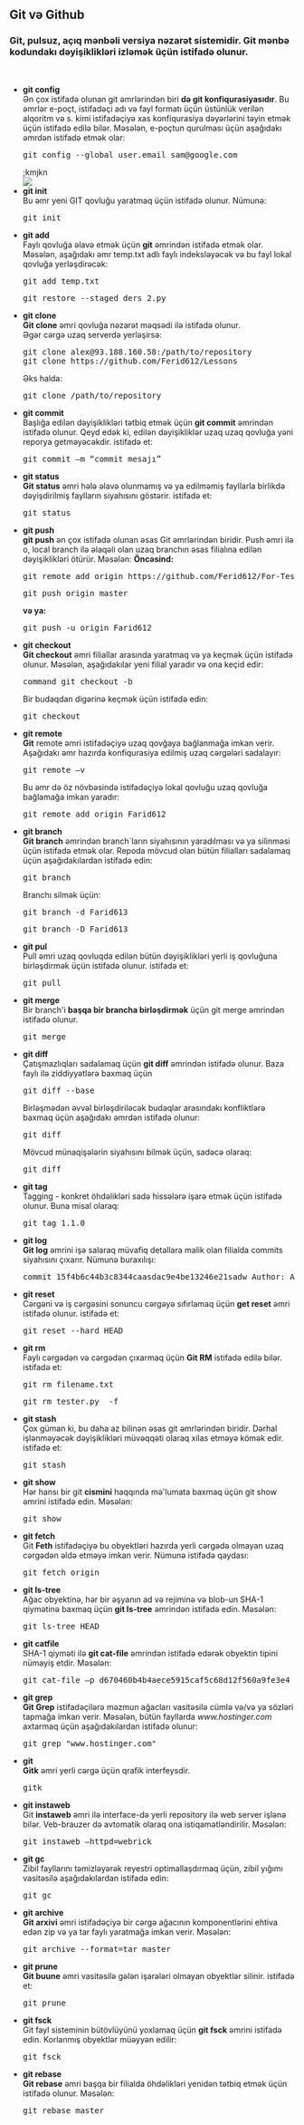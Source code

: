 <h2> Git və Github</h2>
<h3> 
Git, pulsuz, açıq mənbəli versiya nəzarət sistemidir. Git mənbə kodundakı dəyişiklikləri izləmək üçün istifadə olunur. 
</h3>
<br>

<ul len="7268">
    <li len="387">
        <strong len="10" lang="az" style="">git config</strong>
        <br len="0" /><font
            ><font lang="az" style=""
                >Ən çox istifadə olunan git əmrlərindən biri
                <strong len="10">də git konfiqurasiyasıdır</strong>. Bu əmrlər
                e-poçt, istifadəçi adı və fayl formatı üçün üstünlük verilən
                alqoritm və s. kimi istifadəçiyə xas konfiqurasiya dəyərlərini
                təyin etmək üçün istifadə edilə bilər. </font
            ><font lang="az" style=""
                >Məsələn, e-poçtun qurulması üçün aşağıdakı əmrdən istifadə
                etmək olar:
            </font></font
        >
        <pre class="" len="45">
git config --global user.email sam@google.com</pre
        >;kmjkn
    </li>
    <img src="Selection_082.png">
    <li len="122">
        <strong len="8" lang="az" style="">git init</strong><br len="0" /><font
            ><font lang="az" style=""
                >Bu əmr yeni GIT qovluğu yaratmaq üçün istifadə olunur. </font
            ><font lang="az" style="">Nümunə: </font></font
        >
        <pre class="" len="8">git init</pre>
    </li>
    <li len="237">
        <strong len="7" lang="az" style="">git add</strong><br len="0" /><font
            ><font lang="az" style=""
                >Faylı qovluğa əlavə etmək üçün
                <strong len="7">git</strong> əmrindən istifadə etmək olar. </font
            ><font lang="az" style=""
                >Məsələn, aşağıdakı əmr temp.txt adlı faylı indeksləyəcək və bu
                fayl lokal qovluğa yerləşdirəcək:
            </font></font
        >
        <pre class="" len="16">git add temp.txt</pre>
        <pre class="" len="16">git restore --staged ders_2.py</pre>
    </li>
    <li len="384">
        <strong len="10" lang="az" style="">git clone</strong
        ><br len="0" /><font lang="az" style=""
            ><strong len="9">Git clone</strong> əmri qovluğa nəzarət məqsədi ilə
            istifadə olunur.</font
        ><br len="0" /><font lang="az" style=""
            >Əgər cərgə uzaq serverdə yerləşirsə:
        </font>
<pre class="" len="48">
git clone alex@93.188.160.58:/path/to/repository
git clone https://github.com/Ferid612/Lessons
</pre
        >
        <p len="85" lang="az" style="">
            Əks halda:
        </p>
        <pre class="" len="29">git clone /path/to/repository</pre>
    </li>
    <li len="266">
        <strong len="10" lang="az" style="">git commit</strong
        ><br len="0" /><font
            ><font lang="az" style=""
                >Başlığa edilən dəyişiklikləri tətbiq etmək üçün
                <strong len="10">git commit</strong> əmrindən istifadə olunur. </font
            ><font lang="az" style=""
                >Qeyd edək ki, edilən dəyişikliklər uzaq uzaq qovluğa yəni reporya getməyəcəkdir. </font
            ><font lang="az">istifadə et: </font></font
        >
        <pre class="" len="42">git commit –m “commit mesajı”</pre>
    </li>
    <li len="214">
        <strong len="10" lang="az" style="">git status</strong><br len="0" /><font
            ><font lang="az" style=""
                ><strong len="10">Git status</strong> əmri hələ əlavə olunmamış
                və ya edilməmiş fayllarla birlikdə dəyişdirilmiş faylların
                siyahısını göstərir. </font
            ><font lang="az">istifadə et: </font></font
        >
        <pre class="" len="10">git status</pre>
    </li>
    <li len="269">
        <strong len="8" lang="az">git push</strong><br len="0" /><font
            ><font lang="az" style=""
                ><strong len="8">git push</strong> ən çox istifadə olunan əsas
                Git əmrlərindən biridir. </font
            ><font lang="az"
                >Push əmri ilə o, local branch ilə əlaqəli olan uzaq branchın 
                əsas filialına edilən dəyişiklikləri ötürür. </font
            ><font lang="az">Məsələn: </font></font
        >
        <strong>Öncəsind:</strong>
        <pre>git remote add origin https://github.com/Ferid612/For-Testing.git </pre>
        <pre class="" len="22">git push origin master</pre>
        <strong>və ya:</strong>
        <pre class="" len="22">git push -u origin Farid612</pre>
    </li>
    <li len="321">
        <strong len="12" lang="az">git checkout</strong><br len="0" /><font
            ><font lang="az"
                ><strong len="12">Git checkout</strong> əmri filiallar arasında
                yaratmaq və ya keçmək üçün istifadə olunur. </font
            ><font lang="az"
                >Məsələn, aşağıdakılar yeni filial yaradır və ona keçid edir:
            </font></font
        >
        <pre class="" len="23">command git checkout -b</pre>
        <p len="46" lang="az" style="">
            Bir budaqdan digərinə keçmək üçün istifadə edin:
        </p>
        <pre class="" len="12">git checkout</pre>
    </li>
    <li len="339">
        <strong len="10" lang="az">git remote</strong><br len="0" /><font
            ><font lang="az"
                ><strong len="10">Git</strong> remote əmri istifadəçiyə uzaq
                qovğaya bağlanmağa imkan verir. </font
            ><font lang="az"
                >Aşağıdakı əmr hazırda konfiqurasiya edilmiş uzaq cərgələri
                sadalayır:
            </font></font
        >
        <pre class="" len="13">git remote –v</pre>
        <p len="73" lang="az" style="">
            Bu əmr də öz növbəsində istifadəçiyə lokal qovluğu uzaq qovluğa
            bağlamağa imkan yaradır:
        </p>
        <pre class="" len="21">git remote add origin Farid612</pre>
    </li>
    <li len="292">
        <strong len="10" lang="az" style="">git branch</strong><br len="0" /><font
            ><font lang="az" style=""
                ><strong len="10">Git branch</strong> əmrindən branch`ların
                siyahısının yaradılması və ya silinməsi üçün istifadə etmək
                olar. </font
            ><font lang="az" style=""
                >Repoda mövcud olan bütün filialları sadalamaq üçün
                aşağıdakılardan istifadə edin:
            </font></font
        >
        <pre class="" len="10">git branch</pre>
        <p len="21" lang="az" style="">Branchı silmək üçün:</p>
        <pre class="" len="13">git branch -d Farid613</pre>
        <pre class="" len="13">git branch -D Farid613</pre>
    </li>
    <li len="174">
        <strong len="8" lang="az" style="">git pul</strong><br len="0" /><font
            ><font lang="az" style=""
                >Pull əmri uzaq qovluqda edilən bütün dəyişiklikləri yerli iş
                qovluğuna birləşdirmək üçün istifadə olunur. </font
            ><font lang="az" style="">istifadə et: </font></font
        >
        <pre class="" len="8">git pull</pre>
    </li>
    <li len="156">
        <strong len="9" lang="az">git merge</strong><br len="0" /><font
            ><font lang="az"
                >Bir branch'i
                <strong len="9">başqa bir brancha birləşdirmək</strong> üçün git merge
                əmrindən istifadə olunur. </font
            ><font lang="az"> </font></font
        >
        <pre class="" len="9">git merge</pre>
    </li>
    <li len="405">
        <strong len="8" lang="az" style="">git diff</strong><br len="0" /><font
            ><font lang="az"
                >Çatışmazlıqları sadalamaq üçün
                <strong len="8">git diff</strong> əmrindən istifadə olunur. </font
            ><font lang="az"
                >Baza faylı ilə ziddiyyətlərə baxmaq üçün
            </font></font
        >
        <pre class="" len="15">git diff --base</pre>
        <p len="109" lang="az">
            Birləşmədən əvvəl birləşdiriləcək budaqlar arasındakı konfliktlərə
            baxmaq üçün aşağıdakı əmrdən istifadə olunur:
        </p>
        <pre class="" len="8">git diff</pre>
        <p len="43" lang="az">
            Mövcud münaqişələrin siyahısını bilmək üçün, sadəcə olaraq:
        </p>
        <pre class="" len="8">git diff</pre>
    </li>
    <li len="155">
        <strong len="7" lang="az">git tag</strong><br len="0" /><font
            ><font lang="az"
                >Tagging - konkret öhdəlikləri sadə hissələrə işarə etmək üçün
                istifadə olunur. </font
            ><font lang="az">Buna misal olaraq: </font></font
        >
        <pre class="" len="13">git tag 1.1.0</pre>
    </li>
    <li len="295">
        <strong len="7" lang="az">git log</strong><br len="0" /><font
            ><font lang="az"
                ><strong len="7">Git log</strong> əmrini işə salaraq müvafiq
                detallara malik olan filialda commits siyahısını çıxarır. </font
            ><font lang="az">Nümunə buraxılışı: </font></font
        >
        <pre class="" len="106">
commit 15f4b6c44b3c8344caasdac9e4be13246e21sadw Author: Alex Hunter  Date:   Mon Oct 1 12:56:29 2016 -0600</pre
        >
    </li>
    <li len="196">
        <strong len="9" lang="az">git reset</strong><br len="0" /><font
            ><font lang="az" style=""
                >Cərgəni və iş cərgəsini sonuncu cərgəyə sıfırlamaq üçün
                <strong len="9">get reset</strong> əmri istifadə olunur. </font
            ><font lang="az">istifadə et: </font></font
        >
        <pre class="" len="21">git reset --hard HEAD</pre>
    </li>
    <li len="175">
        <strong len="6" lang="az">git rm</strong><br len="0" /><font
            ><font lang="az"
                >Faylı cərgədən və cərgədən çıxarmaq üçün
                <strong len="6">Git RM</strong> istifadə edilə bilər. </font
            ><font lang="az">istifadə et: </font></font
        >
        <pre class="" len="19">git rm filename.txt</pre>
        <pre class="" len="19">git rm tester.py  -f</pre>
    </li>
    <li len="205">
        <strong len="9" lang="az">git stash</strong><br len="0" /><font
            ><font lang="az"
                >Çox güman ki, bu daha az bilinən əsas git əmrlərindən biridir. </font
            ><font lang="az"
                >Dərhal işlənməyəcək dəyişiklikləri müvəqqəti olaraq xilas
                etməyə kömək edir. </font
            ><font lang="az">istifadə et: </font></font
        >
        <pre class="" len="9">git stash</pre>
    </li>
    <li len="170">
        <strong len="8" lang="az">git show</strong><br len="0" /><font
            ><font lang="az"
                >Hər hansı bir git <strong len="8">cismini</strong> haqqında
                mə'lumata baxmaq üçün git show əmrini istifadə edin. </font
            ><font lang="az">Məsələn: </font></font
        >
        <pre class="" len="8">git show</pre>
    </li>
    <li len="219">
        <strong len="9" lang="az" style="">git fetch</strong><br len="0" /><font
            ><font lang="az" style=""
                >Git <strong len="9">Feth</strong> istifadəçiyə bu obyektləri
                hazırda yerli cərgədə olmayan uzaq cərgədən əldə etməyə imkan
                verir. </font
            ><font lang="az">Nümunə istifadə qaydası: </font></font
        >
        <pre class="" len="16">git fetch origin</pre>
    </li>
    <li len="225">
        <strong len="11" lang="az">git Is-tree</strong><br len="0" /><font
            ><font lang="az"
                >Ağac obyektinə, hər bir əşyanın ad və rejiminə və blob-un SHA-1
                qiymətinə baxmaq üçün
                <strong len="11">git ls-tree</strong> əmrindən istifadə edin. </font
            ><font lang="az">Məsələn: </font></font
        >
        <pre class="" len="16">git ls-tree HEAD</pre>
    </li>
    <li len="220">
        <strong len="11" lang="az">git catfile</strong><br len="0" /><font
            ><font lang="az"
                >SHA-1 qiyməti ilə
                <strong len="12">git cat-file</strong> əmrindən istifadə edərək
                obyektin tipini nümayiş etdir. </font
            ><font lang="az">Məsələn: </font></font
        >
        <pre class="" len="56">
git cat-file –p d670460b4b4aece5915caf5c68d12f560a9fe3e4</pre
        >
    </li>
    <li len="271">
        <strong len="8" lang="az">git grep</strong><br len="0" /><font
            ><font lang="az"
                ><strong len="8">Git Grep</strong> istifadəçilərə məzmun
                ağacları vasitəsilə cümlə və/və ya sözləri tapmağa imkan verir. </font
            ><font lang="az"
                >Məsələn, bütün fayllarda
                <em len="17">www.hostinger.com</em> axtarmaq üçün
                aşağıdakılardan istifadə olunur:
            </font></font
        >
        <pre class="" len="28">git grep "www.hostinger.com"</pre>
    </li>
    <li len="121">
        <strong len="4" lang="az">git</strong><br len="0" /><font lang="az"
            ><strong len="4">Gitk</strong> əmri yerli cərgə üçün qrafik
            interfeysdir.
        </font>
        <pre class="" len="4">gitk</pre>
    </li>
    <li len="252">
        <strong len="12" lang="az">git instaweb</strong><br len="0" /><font
            ><font lang="az"
                >Git <strong len="12">instaweb</strong> əmri ilə interface-də
                yerli repository ilə web server işlənə bilər. </font
            ><font lang="az"
                >Veb-brauzer də avtomatik olaraq ona istiqamətləndirilir. </font
            ><font lang="az">Məsələn: </font></font
        >
        <pre class="" len="27">git instaweb –httpd=webrick</pre>
    </li>
    <li len="156">
        <strong len="6" lang="az">git gc</strong><br len="0" /><font lang="az"
            >Zibil fayllarını təmizləyərək reyestri optimallaşdırmaq üçün, zibil
            yığımı vasitəsilə aşağıdakılardan istifadə edin:
        </font>
        <pre class="" len="6">git gc</pre>
    </li>
    <li len="237">
        <strong len="11" lang="az">git archive</strong><br len="0" /><font
            ><font lang="az"
                ><strong len="11">Git arxivi</strong> əmri istifadəçiyə bir
                cərgə ağacının komponentlərini ehtiva edən zip və ya tar faylı
                yaratmağa imkan verir. </font
            ><font lang="az">Məsələn: </font></font
        >
        <pre class="" len="31">git archive --format=tar master</pre>
    </li>
    <li len="172">
        <strong len="9" lang="az">git prune</strong><br len="0" /><font
            ><font lang="az"
                ><strong len="9">Git buune</strong> əmri vasitəsilə gələn
                işarələri olmayan obyektlər silinir. </font
            ><font lang="az">istifadə et: </font></font
        >
        <pre class="" len="9">git prune</pre>
    </li>
    <li len="182">
        <strong len="8" lang="az">git fsck</strong><br len="0" /><font
            ><font lang="az"
                >Git fayl sisteminin bütövlüyünü yoxlamaq üçün
                <strong len="8">git fsck</strong> əmrini istifadə edin. </font
            ><font lang="az">Korlanmış obyektlər müəyyən edilir: </font></font
        >
        <pre class="" len="8">git fsck</pre>
    </li>
    <li len="181">
        <strong len="10" lang="az">git rebase</strong><br len="0" /><font
            ><font lang="az"
                ><strong len="10">Git rebase</strong> əmri başqa bir filialda
                öhdəlikləri yenidən tətbiq etmək üçün istifadə olunur. </font
            ><font lang="az">Məsələn: </font></font
        >
        <pre class="" len="17">git rebase master</pre>
    </li>
</ul>

